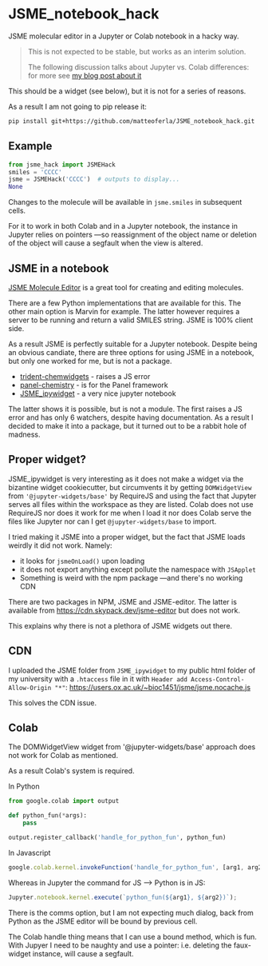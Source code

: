 # JSME_notebook_hack
JSME molecular editor in a Jupyter or Colab notebook in a hacky way.

> This is not expected to be stable, but works as an interim solution.
> 
> The following discussion talks about Jupyter vs. Colab differences: 
> for more see [my blog post about it](https://blog.matteoferla.com/2022/05/js-in-colab.html)

This should be a widget (see below), but it is not for a series of reasons.

As a result I am not going to pip release it:

```bash
pip install git+https://github.com/matteoferla/JSME_notebook_hack.git
```

## Example

```python
from jsme_hack import JSMEHack
smiles = 'CCCC'
jsme = JSMEHack('CCCC')  # outputs to display...
None
```
Changes to the molecule will be available in `jsme.smiles` in subsequent cells.

For it to work in both Colab and in a Jupyter notebook,
the instance in Jupyter relies on pointers —so reassignment of the object name or deletion of the object 
will cause a segfault when the view is altered.

## JSME in a notebook

[JSME Molecule Editor](https://jsme-editor.github.io/) is a great tool for creating and editing molecules.

There are a few Python implementations that are available for this. The other main option is Marvin for example.
The latter however requires a server to be running and return a valid SMILES string.
JSME is 100% client side.

As a result JSME is perfectly suitable for a Jupyter notebook.
Despite being an obvious candiate, there are three options for using JSME in a notebook, but only
one worked for me, but is not a package.

* [trident-chemwidgets](https://github.com/tridentbio/trident-chemwidgets) - raises a JS error
* [panel-chemistry](https://github.com/MarcSkovMadsen/panel-chemistry) - is for the Panel framework
* [JSME_ipywidget](https://github.com/lithium0003/JSME_ipywidget) - a very nice jupyter notebook

The latter shows it is possible, but is not a module.
The first raises a JS error and has only 6 watchers, despite having documentation.
As a result I decided to make it into a package, but it turned out to be a rabbit hole of madness.

## Proper widget?

JSME_ipywidget is very interesting as it does not make a widget via the bizantine widget cookiecutter,
but circumvents it by getting `DOMWidgetView` from `'@jupyter-widgets/base'` by RequireJS
and using the fact that Jupyter serves all files within the workspace as they are listed.
Colab does not use RequireJS nor does it work for me when I load it nor does Colab serve the files 
like Jupyter nor can I get `@jupyter-widgets/base` to import.

I tried making it JSME into a proper widget, but the fact that JSME loads weirdly it did not work.
Namely:
* it looks for `jsmeOnLoad()` upon loading
* it does not export anything except pollute the namespace with `JSApplet`
* Something is weird with the npm package —and there's no working CDN

There are two packages in NPM, JSME and JSME-editor. The latter is available from 
https://cdn.skypack.dev/jsme-editor but does not work.

This explains why there is not a plethora of JSME widgets out there.

## CDN

I uploaded the JSME folder from `JSME_ipywidget` to my public html folder of my university
with a `.htaccess` file in it with `Header add Access-Control-Allow-Origin "*"`:
https://users.ox.ac.uk/~bioc1451/jsme/jsme.nocache.js 

This solves the CDN issue.

## Colab

The DOMWidgetView widget from '@jupyter-widgets/base' approach does not work for Colab
as mentioned.

As a result Colab's system is required. 

In Python

```python
from google.colab import output

def python_fun(*args):
    pass

output.register_callback('handle_for_python_fun', python_fun)
```

In Javascript

```javascript
google.colab.kernel.invokeFunction('handle_for_python_fun', [arg1, arg2])
```

Whereas in Jupyter the command for JS --> Python is in JS:

```javascript
Jupyter.notebook.kernel.execute(`python_fun(${arg1}, ${arg2})`);
```
There is the comms option, but I am not expecting much dialog,
back from Python as the JSME editor will be bound by previous cell.

The Colab handle thing means that I can use a bound method, which is fun.
With Jupyer I need to be naughty and use a pointer: i.e. deleting the faux-widget instance,
will cause a segfault.